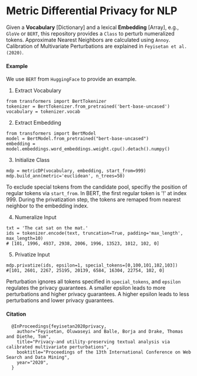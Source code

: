 # Metric Differential Privacy for NLP

Given a **Vocabulary** [Dictionary] and a lexical **Embedding** [Array], e.g., ```GloVe``` or ```BERT```, this repository provides a ```Class``` to perturb numeralized tokens. Approximate Nearest Neighbors are calculated using ```Annoy```. Calibration of Multivariate Perturbations are explained in ```Feyisetan et al. (2020)```.

#### Example

We use ``BERT`` from ```HuggingFace``` to provide an example.

1. Extract Vocabulary

```
from transformers import BertTokenizer
tokenizer = BertTokenizer.from_pretrained('bert-base-uncased')
vocabulary = tokenizer.vocab
```
2. Extract Embedding
```
from transformers import BertModel
model = BertModel.from_pretrained("bert-base-uncased")
embedding = model.embeddings.word_embeddings.weight.cpu().detach().numpy()
```
3. Initialize Class
```
mdp = metricDP(vocabulary, embedding, start_from=999)
mdp.build_ann(metric='euclidean', n_trees=50)
```
To exclude special tokens from the candidate pool, specifiy the position of regular tokens via ```start_from```. In BERT, the first regular token is '!' at index 999. During the privatization step, the tokens are remaped from nearest neighbor to the embedding index. 

4. Numeralize Input
```
txt = 'The cat sat on the mat.'
ids = tokenizer.encode(text, truncation=True, padding='max_length', max_length=10)
# [101, 1996, 4937, 2938, 2006, 1996, 13523, 1012, 102, 0]
```
5. Privatize Input
```
mdp.privatize(ids, epsilon=1, special_tokens=[0,100,101,102,103])
#[101, 2601, 2267, 25195, 20139, 6584, 16304, 22754, 102, 0]
```
Perturbation ignores all tokens specified in ```special_tokens```, and ```epsilon``` regulates the privacy guarantees. A smaller epsilon leads to more perturbations and higher privacy guarantees. A higher epsilon leads to less perturbations and lower privacy guarantees.

#### Citation

      @InProceedings{feyisetan2020privacy,
        author="Feyisetan, Oluwaseyi and Balle, Borja and Drake, Thomas and Diethe, Tom",
        title="Privacy-and utility-preserving textual analysis via calibrated multivariate perturbations",
        booktitle="Proceedings of the 13th International Conference on Web Search and Data Mining",
        year="2020",
      }
